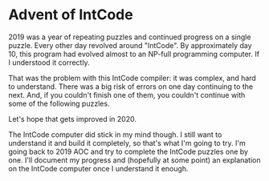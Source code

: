 # Advent of IntCode

2019 was a year of repeating puzzles and continued progress on a single puzzle. Every other day revolved around "IntCode". By approximately day 10, this program had evolved almost to an NP-full programming computer. If I understood it correctly.

That was the problem with this IntCode compiler: it was complex, and hard to understand. There was a big risk of errors on one day continuing to the next. And, if you couldn't finish one of them, you couldn't continue with some of the following puzzles.

Let's hope that gets improved in 2020.

The IntCode computer did stick in my mind though. I still want to understand it and build it completely, so that's what I'm going to try.
I'm going back to 2019 AOC and try to complete the IntCode puzzles one by one. I'll document my progress and (hopefully at some point) an explanation on the IntCode computer once I understand it enough.